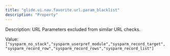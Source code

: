 ```yaml
---
title: "glide.ui.nav.favorite.url.param_blacklist"
description: "Property"
---
```


Description: URL Parameters excluded from similar URL checks.

Value: `["sysparm_no_stack","sysparm_userpref_module","sysparm_record_target","sysparm_record_row","sysparm_record_rows","sysparm_record_list"]`